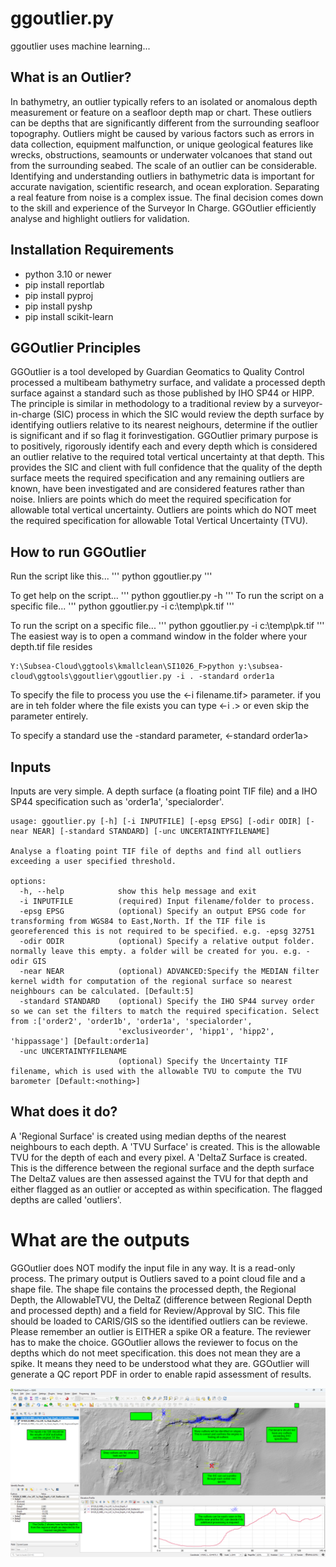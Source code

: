 # ggoutlier.py
ggoutlier uses machine learning...

## What is an Outlier?
In bathymetry, an outlier typically refers to an isolated or anomalous depth measurement or feature on a seafloor depth map or chart. These outliers can be depths that are significantly different from the surrounding seafloor topography. Outliers might be caused by various factors such as errors in data collection, equipment malfunction, or unique geological features like wrecks, obstructions, seamounts or underwater volcanoes that stand out from the surrounding seabed. The scale of an outlier can be considerable. Identifying and understanding  outliers in bathymetric data is important for accurate navigation, scientific research, and ocean exploration. Separating a real feature from noise is a complex issue. The final decision comes down to the skill and experience of the Surveyor In Charge. GGOutlier efficiently analyse and highlight outliers for validation.

## Installation Requirements
* python 3.10 or newer
* pip install reportlab
* pip install pyproj
* pip install pyshp
* pip install scikit-learn

## GGOutlier Principles
GGOutlier is a tool developed by Guardian Geomatics to Quality Control processed a multibeam bathymetry surface, and validate a processed depth surface against a standard such as those published by IHO SP44 or HIPP. The principle is similar in methodology to a traditional  review by a surveyor-in-charge (SIC) process in which the SIC would review the depth surface by identifying outliers relative to its nearest neighours, determine if the outlier is significant and if so flag it forinvestigation.
GGOutlier primary purpose is to positively, rigorously identify each and every depth which is considered an outlier relative to the required total vertical uncertainty at that depth. This provides the SIC and client with full confidence that the quality of the depth surface meets the required specification and any remaining outliers are known, have been investigated and are considered features rather than noise.
Inliers are points which do meet the required specification for allowable total vertical uncertainty.
Outliers are points which do NOT meet the required specification for allowable Total Vertical Uncertainty (TVU).

## How to run GGOutlier
Run the script like this...
'''
python ggoutlier.py
'''

To get help on the script...
'''
python ggoutlier.py -h
'''
To run the script on a specific file...
'''
python ggoutlier.py -i c:\temp\pk.tif
'''

To run the script on a specific file...
'''
python ggoutlier.py -i c:\temp\pk.tif
'''
The easiest way is to open a command window in the folder where your depth.tif file resides

```
Y:\Subsea-Cloud\ggtools\kmallclean\SI1026_F>python y:\subsea-cloud\ggtools\ggoutlier\ggoutlier.py -i . -standard order1a
```

To specify the file to process you use the <-i filename.tif> parameter.  if you are in teh folder where the file exists you can type <-i .> or even skip the parameter entirely.

To specify a standard use the -standard parameter, <-standard order1a>

## Inputs
Inputs are very simple. A depth surface (a floating point TIF file) and a IHO SP44 specification such
as 'order1a', 'specialorder'.

```
usage: ggoutlier.py [-h] [-i INPUTFILE] [-epsg EPSG] [-odir ODIR] [-near NEAR] [-standard STANDARD] [-unc UNCERTAINTYFILENAME]

Analyse a floating point TIF file of depths and find all outliers exceeding a user specified threshold.

options:
  -h, --help            show this help message and exit
  -i INPUTFILE          (required) Input filename/folder to process.
  -epsg EPSG            (optional) Specify an output EPSG code for transforming from WGS84 to East,North. If the TIF file is georeferenced this is not required to be specified. e.g. -epsg 32751
  -odir ODIR            (optional) Specify a relative output folder. normally leave this empty. a folder will be created for you. e.g. -odir GIS
  -near NEAR            (optional) ADVANCED:Specify the MEDIAN filter kernel width for computation of the regional surface so nearest neighbours can be calculated. [Default:5]
  -standard STANDARD    (optional) Specify the IHO SP44 survey order so we can set the filters to match the required specification. Select from :['order2', 'order1b', 'order1a', 'specialorder',
                        'exclusiveorder', 'hipp1', 'hipp2', 'hippassage'] [Default:order1a]
  -unc UNCERTAINTYFILENAME
                        (optional) Specify the Uncertainty TIF filename, which is used with the allowable TVU to compute the TVU barometer [Default:<nothing>]
```

## What does it do?
A 'Regional Surface' is created using median depths of the nearest neighbours to each depth.
A 'TVU Surface' is created. This is the allowable TVU for the depth of each and every pixel.
A 'DeltaZ Surface is created. This is the difference between the regional surface and the depth
surface
The DeltaZ values are then assessed against the TVU for that depth and either flagged as an
outlier or accepted as within specification. The flagged depths are called 'outliers'.

# What are the outputs
GGOutlier does NOT modify the input file in any way. It is a read-only process.
The primary output is Outliers saved to a point cloud file and a shape file. The shape file contains the processed
depth, the Regional Depth, the AllowableTVU, the DeltaZ (difference between Regional Depth and
processed depth) and a field for Review/Approval by SIC. This file should be loaded to CARIS/GIS so the identified outliers can be reviewe.  Please remember an outlier is EITHER a spike OR a feature.  The reviewer has to make the choice.  GGOutlier allows the reviewer to focus on the depths which do not meet specification.  this does not mean they are a spike.  It means they need to be understood what they are.
GGOutlier will generate a QC report PDF in order to enable rapid assessment of results.

![Overview](ggOutlierGIS.png?raw=true "Results of GGOutlier")
